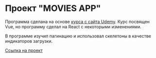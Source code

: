 # Проект "MOVIES APP"

Программа сделана на основе [курса с сайта Udemy](https://www.udemy.com/course/modern-javascript-from-beginning/).
Курс посвящен Vue, но программу сделал на React с некоторыми изменениями.

В программе изучил пагинацию и использовал скелетоны в качестве индикаторов загрузки.

[Ссылка на проект](https://ts-movie-app.vercel.app/)
